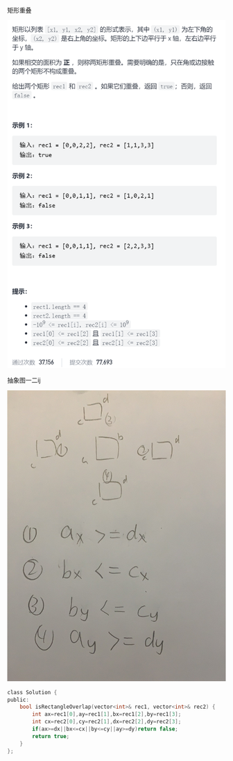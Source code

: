 矩形重叠

![img](image/1631546114642.png)

抽象图一二ij

![img](image/1631546831116.png)

```c
class Solution {
public:
    bool isRectangleOverlap(vector<int>& rec1, vector<int>& rec2) {
        int ax=rec1[0],ay=rec1[1],bx=rec1[2],by=rec1[3];
        int cx=rec2[0],cy=rec2[1],dx=rec2[2],dy=rec2[3];
        if(ax>=dx||bx<=cx||by<=cy||ay>=dy)return false;
        return true;
    }
};
```

